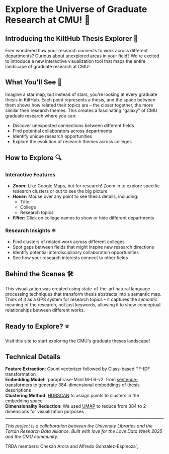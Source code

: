 # Explore the Universe of Graduate Research at CMU! 🚀
## Introducing the KiltHub Thesis Explorer 🔭
Ever wondered how your research connects to work across different departments? Curious about unexplored areas in your field? We're excited to introduce a new interactive visualization tool that maps the entire landscape of graduate research at CMU!

## What You'll See 👀
Imagine a star map, but instead of stars, you're looking at every graduate thesis in KiltHub. Each point represents a thesis, and the space between them shows how related their topics are – the closer together, the more similar their research themes. This creates a fascinating "galaxy" of CMU graduate research where you can:
- Discover unexpected connections between different fields  
- Find potential collaborators across departments  
- Identify unique research opportunities  
- Explore the evolution of research themes across colleges

## How to Explore 🔍
### Interactive Features  
- ***Zoom:*** Like Google Maps, but for research! Zoom in to explore specific research clusters or out to see the big picture  
- ***Hover:*** Mouse over any point to see thesis details, including:  
  - Title  
  - College  
  - Research topics  
- ***Filter:*** Click on college names to show or hide different departments 

### Research Insights ⚛️  
- Find clusters of related work across different colleges  
- Spot gaps between fields that might inspire new research directions  
- Identify potential interdisciplinary collaboration opportunities  
- See how your research interests connect to other fields

## Behind the Scenes 🛠️
This visualization was created using state-of-the-art natural language processing techniques that transform thesis abstracts into a semantic map. Think of it as a GPS system for research topics – it captures the *semantic* meaning of the research, not just keywords, allowing it to show conceptual relationships between different works.

## Ready to Explore? ⭐
Visit this site to start exploring the CMU's graduate theses landscape!

## Technical Details  
**Feature Extraction**: Count vectorizer followed by Class-based TF-IDF transformation  
**Embedding Model**: \`paraphrase-MiniLM-L6-v2\` from [sentence-transformers](https://huggingface.co/sentence-transformers) to generate 384-dimensional embeddings of thesis descriptions  
**Clustering Method**: [HDBSCAN](https://hdbscan.readthedocs.io/en/latest/index.html) to assign points to clusters in the embedding space  
**Dimensionality Reduction**: We used [UMAP](https://umap-learn.readthedocs.io/en/latest/) to reduce from 384 to 2 dimensions for visualization purposes

---------------
*This project is a collaboration between the University Libraries and the Tartan Research Data Alliance. Built with love for the Love Data Week 2025 and the CMU community.*

TRDA members: Chekah Arora and Alfredo González-Espinoza`;

